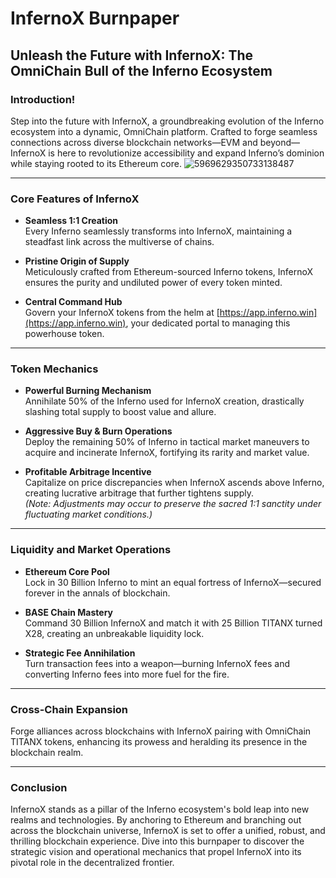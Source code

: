 # InfernoX Burnpaper

## Unleash the Future with InfernoX: The OmniChain Bull of the Inferno Ecosystem

### Introduction!


Step into the future with InfernoX, a groundbreaking evolution of the Inferno ecosystem into a dynamic, OmniChain platform. Crafted to forge seamless connections across diverse blockchain networks—EVM and beyond—InfernoX is here to revolutionize accessibility and expand Inferno’s dominion while staying rooted to its Ethereum core. ![5969629350733138487](https://github.com/user-attachments/assets/f07b4003-4b0e-4448-bcd2-67c25340732c)


---

### Core Features of InfernoX

- **Seamless 1:1 Creation**  
  Every Inferno seamlessly transforms into InfernoX, maintaining a steadfast link across the multiverse of chains.

- **Pristine Origin of Supply**  
  Meticulously crafted from Ethereum-sourced Inferno tokens, InfernoX ensures the purity and undiluted power of every token minted.

- **Central Command Hub**  
  Govern your InfernoX tokens from the helm at [https://app.inferno.win](https://app.inferno.win), your dedicated portal to managing this powerhouse token.

---

### Token Mechanics

- **Powerful Burning Mechanism**  
  Annihilate 50% of the Inferno used for InfernoX creation, drastically slashing total supply to boost value and allure.

- **Aggressive Buy & Burn Operations**  
  Deploy the remaining 50% of Inferno in tactical market maneuvers to acquire and incinerate InfernoX, fortifying its rarity and market value.

- **Profitable Arbitrage Incentive**  
  Capitalize on price discrepancies when InfernoX ascends above Inferno, creating lucrative arbitrage that further tightens supply.  
  *(Note: Adjustments may occur to preserve the sacred 1:1 sanctity under fluctuating market conditions.)*

---

### Liquidity and Market Operations

- **Ethereum Core Pool**  
  Lock in 30 Billion Inferno to mint an equal fortress of InfernoX—secured forever in the annals of blockchain.

- **BASE Chain Mastery**  
  Command 30 Billion InfernoX and match it with 25 Billion TITANX turned X28, creating an unbreakable liquidity lock.

- **Strategic Fee Annihilation**  
  Turn transaction fees into a weapon—burning InfernoX fees and converting Inferno fees into more fuel for the fire.

---

### Cross-Chain Expansion

Forge alliances across blockchains with InfernoX pairing with OmniChain TITANX tokens, enhancing its prowess and heralding its presence in the blockchain realm.

---

### Conclusion

InfernoX stands as a pillar of the Inferno ecosystem's bold leap into new realms and technologies. By anchoring to Ethereum and branching out across the blockchain universe, InfernoX is set to offer a unified, robust, and thrilling blockchain experience. Dive into this burnpaper to discover the strategic vision and operational mechanics that propel InfernoX into its pivotal role in the decentralized frontier.

